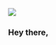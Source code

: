 

<div class="container">
    <span class="hello">
        <img src="https://img.icons8.com/pieces/64/experimental-code-pieces.png">
        <h3>Hey there, </h3>
    </span>
</div>




<!-- [<img width="50" height="50" src="https://img.icons8.com/pieces/64/experimental-code-pieces.png" alt="experimental-code-pieces"/>](**)

<h2 style="display:">Hey There. 👋 I am a Designer <img width="16" height="16" src="https://img.icons8.com/officel/16/design.png" alt="design"/>, Developer </h2>


<h3>Follow me on,</h3>

[<img width="38" height="38" src="https://img.icons8.com/fluency/48/linkedin.png" alt="linkedin" target="_blank"/>](https://www.linkedin.com/in/sahanlk/) &emsp;
[<img width="38" height="38" src="https://img.icons8.com/color/48/stackoverflow.png" alt="stackoverflow" target="_blank"/>](https://stackoverflow.com/users/14561731/sahan) -->


<!-- [<img src="./code.gif">]
[<img src="./code2.gif">]
[<img src="./developer.gif">] -->